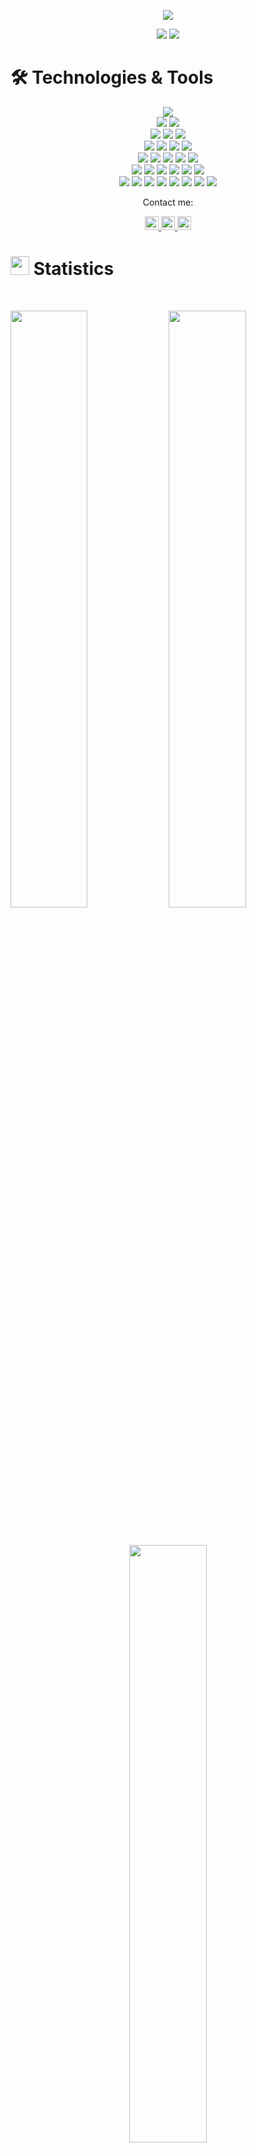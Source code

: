 <p align="center">
  <a href="https://github.com/DenverCoder1/readme-typing-svg"><img src="https://readme-typing-svg.herokuapp.com?lines=Hi,+I'm+Kouam+Brice.;A+FullStack+JS+Developer.;And+AWS+Certified+Solutions+Architect.;&center=true&width=500&height=50"></a>
</p>

<p>
<div align="center" target="_blank">
  <img src="https://img.shields.io/github/followers/Briso10-dev?style=social">
  <img src="https://img.shields.io/badge/Follow-%40Briso_dev-ff69b4?style=social&logo=instagram">
</div>
</p>

# 🛠️ Technologies & Tools

<div align="center">
  <img src="https://img.shields.io/badge/Vitest-6E9F18?style=for-the-badge&logo=vitest&logoColor=white">
</div>

<div align="center">
  <img src="https://img.shields.io/badge/React-61DAFB?style=for-the-badge&logo=react&logoColor=black">
  <img src="https://img.shields.io/badge/Next.js-000000?style=for-the-badge&logo=next.js&logoColor=white">
</div>

<div align="center">
  <img src="https://img.shields.io/badge/PostgreSQL-336791?style=for-the-badge&logo=postgresql&logoColor=white">
  <img src="https://img.shields.io/badge/MongoDB-47A248?style=for-the-badge&logo=mongodb&logoColor=white">
  <img src="https://img.shields.io/badge/AWS%20re:Post-FF9900?style=for-the-badge&logo=amazon-aws&logoColor=white">
</div>

<div align="center">
  <img src="https://img.shields.io/badge/JavaScript-000000.svg?style=for-the-badge&logo=javascript&logoColor=F7E017">
  <img src="https://img.shields.io/badge/TypeScript-3178C6?style=for-the-badge&logo=typescript&logoColor=white">
  <img src="https://img.shields.io/badge/C-00599C?style=for-the-badge&logo=c&logoColor=white">
  <img src="https://img.shields.io/badge/Jira-0052CC?style=for-the-badge&logo=jira&logoColor=white">
</div>

<div align="center">
  <img src="https://img.shields.io/badge/HTML5-F26624.svg?style=for-the-badge&logo=html5&logoColor=white">
  <img src="https://img.shields.io/badge/CSS-2465F1.svg?style=for-the-badge&logo=CSS3&logoColor=white">
  <img src="https://img.shields.io/badge/Tailwind%20CSS-38B2AC?style=for-the-badge&logo=tailwind-css&logoColor=white">
  <img src="https://img.shields.io/badge/Figma-F24E1E?style=for-the-badge&logo=figma&logoColor=white">
  <img src="https://img.shields.io/badge/Discord-5865F2?style=for-the-badge&logo=discord&logoColor=white">
</div>

<div align="center">
  <img src="https://img.shields.io/badge/Node.js-339933?style=for-the-badge&logo=node.js&logoColor=white">
  <img src="https://img.shields.io/badge/Express.js-000000?style=for-the-badge&logo=express&logoColor=white">
  <img src="https://img.shields.io/badge/NestJS-E0234E?style=for-the-badge&logo=nestjs&logoColor=white">
  <img src="https://img.shields.io/badge/Git-%23F05033.svg?style=for-the-badge&logo=git&logoColor=white">
  <img src="https://img.shields.io/badge/GitHub-%23121011.svg?style=for-the-badge&logo=github&logoColor=white">
  <img src="https://img.shields.io/badge/Visual%20Studio%20Code-0078d7.svg?style=for-the-badge&logo=visual-studio-code&logoColor=white">
</div>

<div align="center">
  <img src="https://img.shields.io/badge/AWS-%23181717.svg?style=for-the-badge&logo=amazonaws&logoColor=white">
  <img src="https://img.shields.io/badge/AWS%20Certified-FF9900?style=for-the-badge&logo=amazon-aws&logoColor=white">
  <img src="https://img.shields.io/badge/AWS_SDK_JS-232F3E?style=for-the-badge&logo=amazon-aws&logoColor=white">
  <img src="https://img.shields.io/badge/Docker-2496ED?style=for-the-badge&logo=docker&logoColor=white">
  <img src="https://img.shields.io/badge/MinIO-C72E49?style=for-the-badge&logo=minio&logoColor=white">
  <img src="https://img.shields.io/badge/Linux-FCC624?style=for-the-badge&logo=linux&logoColor=black">
  <img src="https://img.shields.io/badge/-Stackoverflow-FE7A16?style=for-the-badge&logo=stack-overflow&logoColor=white">
  <img src="https://img.shields.io/badge/Adobe%20Photoshop-31A8FF?style=for-the-badge&logo=adobe-photoshop&logoColor=white">
</div>

<p align="center">Contact me:</p>
<p>
<div align="center">
	<a href="https://linkedin.com/in/brice-kouam-5113b8262" rel="nofollow">
	 	<img alt="Briso10-dev's LinkedIn" width="22px" src="https://upload.wikimedia.org/wikipedia/commons/thumb/8/81/LinkedIn_icon.svg/2048px-LinkedIn_icon.svg.png" style="max-width: 100%;">
	</a>
	<a href="https://www.instagram.com/briso_dev/" rel="nofollow">
  		<img alt="Briso10-dev's Instagram" width="22px" src="https://upload.wikimedia.org/wikipedia/commons/thumb/9/95/Instagram_logo_2022.svg/1200px-Instagram_logo_2022.svg.png" style="max-width: 100%;">
	</a>
	<a href="https://fb.com/brice.kouam.71" rel="nofollow">
  		<img alt="Briso10-dev's Facebook" width="22px" src="https://upload.wikimedia.org/wikipedia/commons/c/cd/Facebook_logo_%28square%29.png" style="max-width: 100%;">
	</a>
</div>
</p>

# <img src="https://media4.giphy.com/media/MIGbtLZoVjbl0bYbAd/giphy.gif?cid=ecf05e472t2h0i8d7dcjaoau9iqtchhr899hxmpxzzgc7lyw&rid=giphy.gif" width="30"> Statistics

<br/>
<p align="left">
    <img width="49.5%" src="https://github-readme-stats.vercel.app/api?username=Briso10-dev&show_icons=true&include_all_commits=true&theme=radical&hide_border=true">
    <img width="49.5%" src="https://github-readme-streak-stats.herokuapp.com/?user=Briso10-dev&theme=radical&hide_border=true">		  
</p>
<br>

<!-- [![Briso10-dev's Activity Graph](https://activity-graph.herokuapp.com/graph?username=Briso10-dev&custom_title=Briso10-dev's%20Contribution%20Graph&theme=radical&bg_color=282828&hide_border=true&line=d1a01f&point=c58545)] -->

<p align="center">
    <img width="49.5%" src="https://github-readme-stats.vercel.app/api/top-langs/?username=Briso10-dev&theme=radical&bg_color=282828&hide_border=true&include_all_commits=true&count_private=true&layout=compact">
</p>

<p align="center"><img src="https://profile-counter.glitch.me/{Briso10-dev}/count.svg"></p>

## <img src="https://media1.giphy.com/media/Q8PQ1KuarrYucCMVTJ/giphy.gif?cid=ecf05e47odgm8bs8cmb8cf1ijmfzqaeeu9fzmx6nbcv06ky2&rid=giphy.gif" width="30"> Current Projects
<ul>			
	<li><i><a href="https://github.com/Worketyamo-Students/Briso_CRUD_Mongo">Worketyamo's Plateform</a></i>:<ul><li>Designing a company's plateform to easily offer her services</li></ul></li>
	
